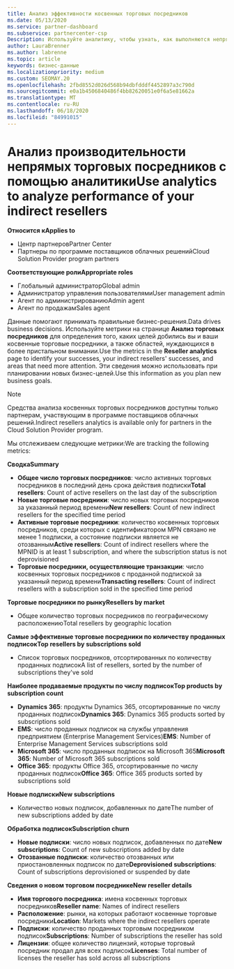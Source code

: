 ```yaml
---
title: Анализ эффективности косвенных торговых посредников
ms.date: 05/13/2020
ms.service: partner-dashboard
ms.subservice: partnercenter-csp
Description: Используйте аналитику, чтобы узнать, как выполняются непрямые торговые посредники, как их успеха, так и области, которые могут потребовать больше внимания.
author: LauraBrenner
ms.author: labrenne
ms.topic: article
keywords: бизнес-данные
ms.localizationpriority: medium
ms.custom: SEOMAY.20
ms.openlocfilehash: 2fbd8552d026d568b94dbfdddf4452897a3c790d
ms.sourcegitcommit: e0a1b4506840486f4bb82620051e0f6a5e81662a
ms.translationtype: MT
ms.contentlocale: ru-RU
ms.lasthandoff: 06/18/2020
ms.locfileid: "84991015"
---
```

# <a name="use-analytics-to-analyze-performance-of-your-indirect-resellers"></a><span data-ttu-id="9d602-104">Анализ производительности непрямых торговых посредников с помощью аналитики</span><span class="sxs-lookup"><span data-stu-id="9d602-104">Use analytics to analyze performance of your indirect resellers</span></span>

<span data-ttu-id="9d602-105">**Относится к**</span><span class="sxs-lookup"><span data-stu-id="9d602-105">**Applies to**</span></span>

- <span data-ttu-id="9d602-106">Центр партнеров</span><span class="sxs-lookup"><span data-stu-id="9d602-106">Partner Center</span></span>
- <span data-ttu-id="9d602-107">Партнеры по программе поставщиков облачных решений</span><span class="sxs-lookup"><span data-stu-id="9d602-107">Cloud Solution Provider program partners</span></span>

<span data-ttu-id="9d602-108">**Соответствующие роли**</span><span class="sxs-lookup"><span data-stu-id="9d602-108">**Appropriate roles**</span></span>

- <span data-ttu-id="9d602-109">Глобальный администратор</span><span class="sxs-lookup"><span data-stu-id="9d602-109">Global admin</span></span>
- <span data-ttu-id="9d602-110">Администратор управления пользователями</span><span class="sxs-lookup"><span data-stu-id="9d602-110">User management admin</span></span>
- <span data-ttu-id="9d602-111">Агент по администрированию</span><span class="sxs-lookup"><span data-stu-id="9d602-111">Admin agent</span></span>
- <span data-ttu-id="9d602-112">Агент по продажам</span><span class="sxs-lookup"><span data-stu-id="9d602-112">Sales agent</span></span>

<span data-ttu-id="9d602-113">Данные помогают принимать правильные бизнес-решения.</span><span class="sxs-lookup"><span data-stu-id="9d602-113">Data drives business decisions.</span></span> <span data-ttu-id="9d602-114">Используйте метрики на странице **Анализ торговых посредников** для определения того, каких целей добились вы и ваши косвенные торговые посредники, а также областей, нуждающихся в более пристальном внимании.</span><span class="sxs-lookup"><span data-stu-id="9d602-114">Use the metrics in the **Reseller analytics** page to identify your successes, your indirect resellers' successes, and areas that need more attention.</span></span> <span data-ttu-id="9d602-115">Эти сведения можно использовать при планировании новых бизнес-целей.</span><span class="sxs-lookup"><span data-stu-id="9d602-115">Use this information as you plan new business goals.</span></span>

> [!NOTE]
> <span data-ttu-id="9d602-116">Средства анализа косвенных торговых посредников доступны только партнерам, участвующим в программе поставщиков облачных решений.</span><span class="sxs-lookup"><span data-stu-id="9d602-116">Indirect resellers analytics is available only for partners in the Cloud Solution Provider program.</span></span>

<span data-ttu-id="9d602-117">Мы отслеживаем следующие метрики:</span><span class="sxs-lookup"><span data-stu-id="9d602-117">We are tracking the following metrics:</span></span>

<span data-ttu-id="9d602-118">**Сводка**</span><span class="sxs-lookup"><span data-stu-id="9d602-118">**Summary**</span></span>  
 - <span data-ttu-id="9d602-119">**Общее число торговых посредников**: число активных торговых посредников в последний день срока действия подписки</span><span class="sxs-lookup"><span data-stu-id="9d602-119">**Total resellers**: Count of active resellers on the last day of the subscription</span></span>  
 - <span data-ttu-id="9d602-120">**Новые торговые посредники**: число новых торговых посредников за указанный период времени</span><span class="sxs-lookup"><span data-stu-id="9d602-120">**New resellers**: Count of new indirect resellers for the specified time period</span></span>  
 - <span data-ttu-id="9d602-121">**Активные торговые посредники**: количество косвенных торговых посредников, среди которых с идентификатором MPN связано не менее 1 подписки, а состояние подписки является не отозванным</span><span class="sxs-lookup"><span data-stu-id="9d602-121">**Active resellers**: Count of indirect resellers where the MPNID is at least 1 subscription, and where the subscription status is not deprovisioned</span></span>  
 - <span data-ttu-id="9d602-122">**Торговые посредники, осуществляющие транзакции**: число косвенных торговых посредников с проданной подпиской за указанный период времени</span><span class="sxs-lookup"><span data-stu-id="9d602-122">**Transacting resellers**: Count of indirect resellers with a subscription sold in the specified time period</span></span>  

<span data-ttu-id="9d602-123">**Торговые посредники по рынку**</span><span class="sxs-lookup"><span data-stu-id="9d602-123">**Resellers by market**</span></span>  
 - <span data-ttu-id="9d602-124">Общее количество торговых посредников по географическому расположению</span><span class="sxs-lookup"><span data-stu-id="9d602-124">Total resellers by geographic location</span></span>  

<span data-ttu-id="9d602-125">**Самые эффективные торговые посредники по количеству проданных подписок**</span><span class="sxs-lookup"><span data-stu-id="9d602-125">**Top resellers by subscriptions sold**</span></span>
 - <span data-ttu-id="9d602-126">Список торговых посредников, отсортированных по количеству проданных подписок</span><span class="sxs-lookup"><span data-stu-id="9d602-126">A list of resellers, sorted by the number of subscriptions they've sold</span></span>  

<span data-ttu-id="9d602-127">**Наиболее продаваемые продукты по числу подписок**</span><span class="sxs-lookup"><span data-stu-id="9d602-127">**Top products by subscription count**</span></span>  
 - <span data-ttu-id="9d602-128">**Dynamics 365**: продукты Dynamics 365, отсортированные по числу проданных подписок</span><span class="sxs-lookup"><span data-stu-id="9d602-128">**Dynamics 365**: Dynamics 365 products sorted by subscriptions sold</span></span>  
 - <span data-ttu-id="9d602-129">**EMS**: число проданных подписок на службы управления предприятием (Enterprise Management Services)</span><span class="sxs-lookup"><span data-stu-id="9d602-129">**EMS**: Number of Enterprise Management Services subscriptions sold</span></span>  
 - <span data-ttu-id="9d602-130">**Microsoft 365**: число проданных подписок на Microsoft 365</span><span class="sxs-lookup"><span data-stu-id="9d602-130">**Microsoft 365**: Number of Microsoft 365 subscriptions sold</span></span>  
 - <span data-ttu-id="9d602-131">**Office 365**: продукты Office 365, отсортированные по числу проданных подписок</span><span class="sxs-lookup"><span data-stu-id="9d602-131">**Office 365**: Office 365 products sorted by subscriptions sold</span></span>  

<span data-ttu-id="9d602-132">**Новые подписки**</span><span class="sxs-lookup"><span data-stu-id="9d602-132">**New subscriptions**</span></span>  
 - <span data-ttu-id="9d602-133">Количество новых подписок, добавленных по дате</span><span class="sxs-lookup"><span data-stu-id="9d602-133">The number of new subscriptions added by date</span></span>  

<span data-ttu-id="9d602-134">**Обработка подписок**</span><span class="sxs-lookup"><span data-stu-id="9d602-134">**Subscription churn**</span></span>  
 - <span data-ttu-id="9d602-135">**Новые подписки**: число новых подписок, добавленных по дате</span><span class="sxs-lookup"><span data-stu-id="9d602-135">**New subscriptions**: Count of new subscriptions added by date</span></span>  
 - <span data-ttu-id="9d602-136">**Отозванные подписки**: количество отозванных или приостановленных подписок по дате</span><span class="sxs-lookup"><span data-stu-id="9d602-136">**Deprovisioned subscriptions**: Count of subscriptions deprovisioned or suspended by date</span></span>  

<span data-ttu-id="9d602-137">**Сведения о новом торговом посреднике**</span><span class="sxs-lookup"><span data-stu-id="9d602-137">**New reseller details**</span></span>  
 - <span data-ttu-id="9d602-138">**Имя торгового посредника**: имена косвенных торговых посредников</span><span class="sxs-lookup"><span data-stu-id="9d602-138">**Reseller name**: Names of indirect resellers</span></span>  
 - <span data-ttu-id="9d602-139">**Расположение**: рынки, на которых работают косвенные торговые посредники</span><span class="sxs-lookup"><span data-stu-id="9d602-139">**Location**: Markets where the indirect resellers operate</span></span>  
 - <span data-ttu-id="9d602-140">**Подписки**: количество проданных торговым посредником подписок</span><span class="sxs-lookup"><span data-stu-id="9d602-140">**Subscriptions**: Number of subscriptions the reseller has sold</span></span>  
 - <span data-ttu-id="9d602-141">**Лицензии**: общее количество лицензий, которые торговый посредник продал для всех подписок</span><span class="sxs-lookup"><span data-stu-id="9d602-141">**Licenses**: Total number of licenses the reseller has sold across all subscriptions</span></span>  
  
  